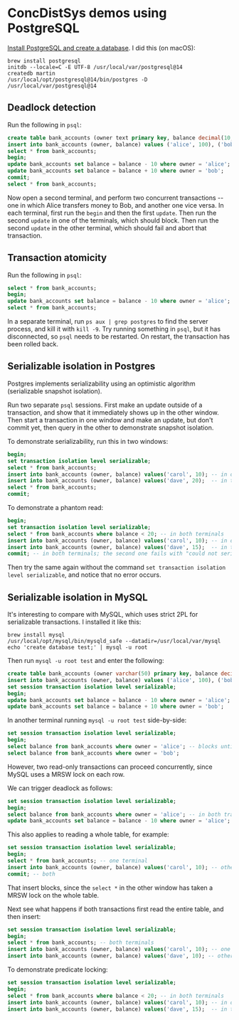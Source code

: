 ConcDistSys demos using PostgreSQL
==================================

[Install PostgreSQL and create a database](https://www.postgresql.org/docs/current/tutorial-start.html).
I did this (on macOS):

```shell
brew install postgresql
initdb --locale=C -E UTF-8 /usr/local/var/postgresql@14
createdb martin
/usr/local/opt/postgresql@14/bin/postgres -D /usr/local/var/postgresql@14
```

Deadlock detection
------------------

Run the following in `psql`:

```sql
create table bank_accounts (owner text primary key, balance decimal(10,2) not null);
insert into bank_accounts (owner, balance) values ('alice', 100), ('bob', 100);
select * from bank_accounts;
begin;
update bank_accounts set balance = balance - 10 where owner = 'alice';
update bank_accounts set balance = balance + 10 where owner = 'bob';
commit;
select * from bank_accounts;
```

Now open a second terminal, and perform two concurrent transactions -- one in which Alice transfers
money to Bob, and another one vice versa. In each terminal, first run the `begin` and then the
first `update`. Then run the second `update` in one of the terminals, which should block. Then run
the second `update` in the other terminal, which should fail and abort that transaction.

Transaction atomicity
---------------------

Run the following in `psql`:

```sql
select * from bank_accounts;
begin;
update bank_accounts set balance = balance - 10 where owner = 'alice';
select * from bank_accounts;
```

In a separate terminal, run `ps aux | grep postgres` to find the server process, and kill it with
`kill -9`. Try running something in `psql`, but it has disconnected, so `psql` needs to be
restarted. On restart, the transaction has been rolled back.

Serializable isolation in Postgres
----------------------------------

Postgres implements serializability using an optimistic algorithm (serializable snapshot isolation).

Run two separate `psql` sessions. First make an update outside of a transaction, and show that it
immediately shows up in the other window. Then start a transaction in one window and make an update,
but don't commit yet, then query in the other to demonstrate snapshot isolation.

To demonstrate serializability, run this in two windows:

```sql
begin;
set transaction isolation level serializable;
select * from bank_accounts;
insert into bank_accounts (owner, balance) values('carol', 10); -- in one terminal
insert into bank_accounts (owner, balance) values('dave', 20);  -- in the other
select * from bank_accounts;
commit;
```

To demonstrate a phantom read:

```sql
begin;
set transaction isolation level serializable;
select * from bank_accounts where balance < 20; -- in both terminals
insert into bank_accounts (owner, balance) values('carol', 10); -- in one terminal
insert into bank_accounts (owner, balance) values('dave', 15);  -- in the other
commit; -- in both terminals; the second one fails with "could not serialize access"
```

Then try the same again without the command `set transaction isolation level serializable`, and
notice that no error occurs.

Serializable isolation in MySQL
-------------------------------

It's interesting to compare with MySQL, which uses strict 2PL for serializable transactions.
I installed it like this:

```shell
brew install mysql
/usr/local/opt/mysql/bin/mysqld_safe --datadir=/usr/local/var/mysql
echo 'create database test;' | mysql -u root
```

Then run `mysql -u root test` and enter the following:

```sql
create table bank_accounts (owner varchar(50) primary key, balance decimal(10,2) not null) engine=innodb;
insert into bank_accounts (owner, balance) values ('alice', 100), ('bob', 100);
set session transaction isolation level serializable;
begin;
update bank_accounts set balance = balance - 10 where owner = 'alice';
update bank_accounts set balance = balance + 10 where owner = 'bob';
```

In another terminal running `mysql -u root test` side-by-side:

```sql
set session transaction isolation level serializable;
begin;
select balance from bank_accounts where owner = 'alice'; -- blocks until the other transaction commits
select balance from bank_accounts where owner = 'bob';
```

However, two read-only transactions can proceed concurrently, since MySQL uses a MRSW lock on each row.

We can trigger deadlock as follows:

```sql
set session transaction isolation level serializable;
begin;
select balance from bank_accounts where owner = 'alice'; -- in both transactions
update bank_accounts set balance = balance - 10 where owner = 'alice'; -- in both: first blocks, second deadlocks
```

This also applies to reading a whole table, for example:

```sql
set session transaction isolation level serializable;
begin;
select * from bank_accounts; -- one terminal
insert into bank_accounts (owner, balance) values('carol', 10); -- other terminal, blocks
commit; -- both
```

That insert blocks, since the `select *` in the other window has taken a MRSW lock on the whole table.

Next see what happens if both transactions first read the entire table, and then insert:

```sql
set session transaction isolation level serializable;
begin;
select * from bank_accounts; -- both terminals
insert into bank_accounts (owner, balance) values('carol', 10); -- one terminal, blocks
insert into bank_accounts (owner, balance) values('dave', 10); -- other terminal, triggers deadlock detector
```

To demonstrate predicate locking:

```sql
set session transaction isolation level serializable;
begin;
select * from bank_accounts where balance < 20; -- in both terminals
insert into bank_accounts (owner, balance) values('carol', 10); -- in one terminal, blocks
insert into bank_accounts (owner, balance) values('dave', 15);  -- in the other, triggers deadlock detector
```

